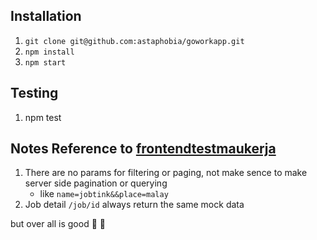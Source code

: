 ## Installation
1.  `git clone git@github.com:astaphobia/goworkapp.git`
2.  `npm install`
3.  `npm start`

## Testing
1. npm test

## Notes Reference to [frontendtestmaukerja](https://frontendtestmaukerja.docs.apiary.io)
1. There are no params for filtering or paging, not make sence to make server side pagination or querying
    * like `name=jobtink&&place=malay`
2. Job detail `/job/id` always return the same mock data

but over all is good 🎉 🙏
